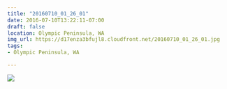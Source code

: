 ```yaml
---
title: "20160710_01_26_01"
date: 2016-07-10T13:22:11-07:00
draft: false
location: Olympic Peninsula, WA
img_url: https://d17enza3bfujl8.cloudfront.net/20160710_01_26_01.jpg
tags:
- Olympic Peninsula, WA

---
```


![](https://d17enza3bfujl8.cloudfront.net/20160710_01_26_01.jpg)

